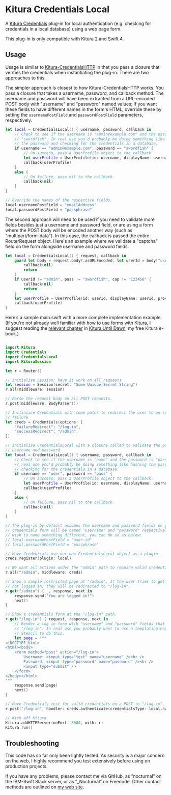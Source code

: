 # Kitura Credentials Local

A [Kitura Credentials](https://github.com/IBM-Swift/Kitura-Credentials) plug-in for local authentication (e.g. checking for credentials in a local database) using a web page form.

This plug-in is only compatible with Kitura 2 and Swift 4.

## Usage

Usage is similar to [Kitura-CredentialsHTTP](https://github.com/IBM-Swift/Kitura-CredentialsHTTP) in that you pass a closure that verifies the credentials when instantiating the plug-in. There are two approaches to this.

The simpler approach is closest to how Kitura-CredentialsHTTP works. You pass a closure that takes a username, password, and callback method. The username and password will have been extracted from a URL-encoded POST body with "username" and "password" named values; if you want these fields to have different names in the form's HTML, override these by setting the `usernamePostField` and `passwordPostField` parameters, respectively.

```swift
let local = CredentialsLocal() { username, password, callback in
    // Check to see if the username is "admin@example.com" and the password is
    // "swordfish". In real use you'd probably be doing something like hashing
    // the password and checking for the credentials in a database.
    if username == "admin@example.com", password == "swordfish" {
        // On success, pass a UserProfile object to the callback.
        let userProfile = UserProfile(id: username, displayName: username, provider: "Local")
        callback(userProfile)
    }
    else {
        // On failure, pass nil to the callback.
        callback(nil)
    }
}

// Override the names of the respective fields.
local.usernamePostField = "emailAddress"
local.passwordPostField = "passphrase"
```

The second approach will need to be used if you need to validate more fields besides just a username and password field, or are using a form where the POST body will be encoded another way (such as "multipart/form-data"). In this case, the callback is passed the entire RouterRequest object. Here's an example where we validate a "captcha" field on the form alongside username and password fields.

```swift
let local = CredentialsLocal() { request, callback in
    guard let body = request.body?.asURLEncoded, let userId = body["username"], let pass = body["password"], let cap = body["captchaVal"] else {
        callback(nil)
        return
    }
    if userId != "admin", pass != "swordfish", cap != "123456" {
        callback(nil)
        return
    }
    let userProfile = UserProfile(id: userId, displayName: userId, provider: "Local")
    callback(userProfile)
}
```

Here’s a sample main.swift with a more complete implementation example. (If you're not already well familiar with how to use forms with Kitura, I suggest reading the [relevant chapter](https://nocturnalsolutions.gitbooks.io/kitura-book/content/8-forms.html) in [Kitura Until Dawn](https://nocturnalsolutions.gitbooks.io/kitura-book/content/), my free Kitura e-book.)

```swift

import Kitura
import Credentials
import CredentialsLocal
import KituraSession

let r = Router()

// Initialize Session; have it work on all requests
let session = Session(secret: "Some Unique Secret String")
r.all(middleware: session)

// Parse the request body on all POST requests.
r.post(middleware: BodyParser())

// Initialize Credentials with some paths to redirect the user to on success and
// failure
let creds = Credentials(options: [
    "failureRedirect": "/log-in",
    "successRedirect": "/admin",
])

// Initialize CredentialsLocal with a closure called to validate the posted
// username and password
let local = CredentialsLocal() { username, password, callback in
    // Check to see if the username is "name" and the password is "pass". In
    // real use you'd probably be doing something like hashing the password and
    // checking for the credentials in a database.
    if username == "user", password == "pass" {
        // On success, pass a UserProfile object to the callback.
        let userProfile = UserProfile(id: username, displayName: username, provider: "Local")
        callback(userProfile)
    }
    else {
        // On failure, pass nil to the callback.
        callback(nil)
    }
}

// The plug-in by default assumes the username and password fields on your
// credentials form will be named "username" and "password" respectively. If you
// wish to name something different, you can do so as below:
// local.usernamePostField = "user-id"
// local.passwordPostField = "passphrase"

// Have Credentials use our new CredentialsLocal object as a plugin.
creds.register(plugin: local)

// We want all actions under the "admin" path to require valid credentials.
r.all("/admin", middleware: creds)

// Show a sample restricted page at "/admin". If the user tries to get here when
// not logged in, they will be redirected to "/log-in".
r.get("/admin") { _, response, next in
    response.send("You are logged in!")
    next()
}

// Show a credentials form at the "/log-in" path.
r.get("/log-in") { request, response, next in
    // Render a log in form wtih "username" and "password" fields that POSTs to
    // "/log-in". In real use you probably want to use a templating engine like
    // Stencil to do this.
    let page = """
<!DOCTYPE html>
<html><body>
    <form method="post" action="/log-in">
        Username: <input type="text" name="username" /><br />
        Password: <input type="password" name="password" /><br />
        <input type="submit" />
    </form>
</body></html>
"""
    response.send(page)
    next()
}

// Have Credentials test for valid credentials on a POST to "/log-in".
r.post("/log-in", handler: creds.authenticate(credentialsType: local.name))

// Kick off Kitura
Kitura.addHTTPServer(onPort: 8080, with: r)
Kitura.run()

```

## Troubleshooting

This code has so far only been lightly tested. As security is a major concern on the web, I highly recommend you test extensively before using on production projects.

If you have any problems, please contact me via GitHub, as ”nocturnal” on the IBM-Swift Slack server, or as ”_Nocturnal” on Freenode. Other contact methods are outlined on [my web site](http://nocturnal.solutions/).
